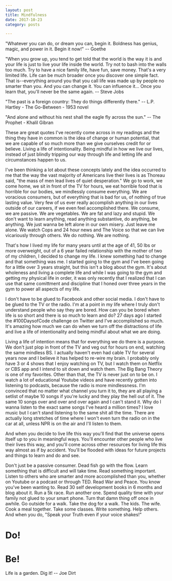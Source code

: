 ```yaml
---
layout: post
title: Mindfulness
date: 2017-10-23
category: posts

---
```




"Whatever you can do, or dream you can, begin it. Boldness has genius, magic, and power in it. Begin it now!" -- Goethe

"When you grow up, you tend to get told that the world is the way it is and your life is just to live your life inside the world. Try not to bash into the walls too much. Try to have a nice family life, have fun, save money. That's a very limited life. Life can be much broader once you discover one simple fact. That is--everything around you that you call life was made up by people no smarter than you. And you can change it. You can influence it... Once you learn that, you'll never be the same again. -- Steve Jobs

"The past is a foreign country: They do things differently there." -- L.P. Hartley - The Go-Between - 1953 novel

"And alone and without his nest shall the eagle fly across the sun." -- The Prophet - Khalil Gibran

These are great quotes I've recently come across in my readings and the thing they have in common is the idea of change or human potential, that we are capable of so much more than we give ourselves credit for or believe. Living a life of intentionality. Being mindful in how we live our lives, instead of just blindly tripping our way through life and letting life and circumstances happen to us. 

I've been thinking a lot about these concepts lately and the idea occurred to me that the way the vast majority of Americans live their lives is as Thoreau said, "the mass of men lead lives of quiet desperation." We go to work, we come home, we sit in front of the TV for hours, we eat horrible food that is horrible for our bodies, we mindlessly consume everything. We are voracious consumers, but of everything that is bad for us, of nothing of true lasting value. Very few of us ever really accomplish anything in our lives outside of our careers, if we even feel accomplished there. We consume, we are passive. We are vegetables. We are fat and lazy and stupid. We don't want to learn anything, read anything substantive, do anything, be anything. We just wanna be left alone in our own misery. Just leave me alone. We watch Cops and 24 hour news and The Voice so that we can live vicariously through others. We do nothing. We are nothing. 

That's how I lived my life for many years until at the age of 41, 50 lbs or more overweight, out of a 6 year failed relationship with the mother of two of my children, I decided to change my life.  I knew something had to change and that something was me. I started going to the gym and I've been going for a little over 3 years straight, but this isn't a blog about the gym. It's about wholeness and living a complete life and while I was going to the gym and getting my physical life in order, it was only recently that I realized that I can use that same comittment and discipline that I honed over three years in the gym to power all aspects of my life. 

I don't have to be glued to Facebook and other social media. I don't have to be glued to the TV or the radio. I'm at a point in my life where I truly don't understand people who say they are bored. How can you be bored when life is so short and there is so much to learn and do? 27 days ago I started the #100DaysofCode challenge on Twitter and I've accomplished so much. It's amazing how much we can do when we turn off the distractions of life and live a life of intentionality and being mindful about what we are doing. 

Living a life of intention means that for everything we do there is a purpose. We don't just plop in front of the TV and veg out for hours on end, watching the same mindless BS. I actually haven't even had cable TV for several years now and I believe it has helped to re-wire my brain. I probably only have 3 or 4 shows that I enjoy watching on TV, but I watch them on Netflix or CBS app and I intend to sit down and watch them. The Big Bang Theory is one of my favorites. Other than that, the TV is never just on to be on. I watch a lot of educational Youtube videos and have recently gotten into listening to podcasts, because the radio is more mindlessness. I'm convinced that no matter what channel you turn it to, they are all playing a setlist of maybe 10 songs if you're lucky and they play the hell out of it. The same 10 songs over and over and over again and I can't stand it. Why do I wanna listen to the exact same songs I've heard a million times? I love music but I can't stand listening to the same shit all the time. There are actually long stretches of time where I won't even turn the radio on in the car at all, unless NPR is on the air and I'll listen to them. 

And when you decide to live life this way you'll find that the universe opens itself up to you in meaningful ways. You'll encounter other people who live their lives this way, and you'll come across other resources for living life this way almost as if by accident. You'll be flooded with ideas for future projects and things to learn and do and see. 

Don't just be a passive consumer. Dead fish go with the flow. Learn something that is difficult and will take time. Read something important. Listen to others who are smarter and more accomplished than you, whether on Youtube or a podcast or through TED. Read War and Peace. You know you've been wanting to. Read 30 self development books in 6 months and blog about it. Run a 5k race. Run another one. Spend quality time with your family not glued to your smart phone. Turn that damn thing off once in awhile. Go outside for a walk. Take the dog for a walk. The kids. The wife. Cook a meal together. Take some classes. Write something. Help others. And when you do, "Speak your Truth even if your voice shakes!"

# Do! 

# Be! 

Life is a garden. Dig it! -- Joe Dirt

